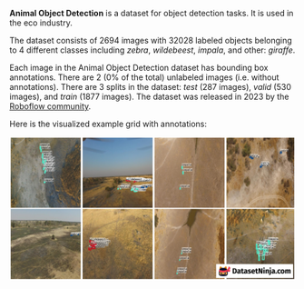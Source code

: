 **Animal Object Detection** is a dataset for object detection tasks. It is used in the eco industry.

The dataset consists of 2694 images with 32028 labeled objects belonging to 4 different classes including *zebra*, *wildebeest*, *impala*, and other: *giraffe*.

Each image in the Animal Object Detection dataset has bounding box annotations. There are 2 (0% of the total) unlabeled images (i.e. without annotations). There are 3 splits in the dataset: *test* (287 images), *valid* (530 images), and *train* (1877 images). The dataset was released in 2023 by the [Roboflow community](https://universe.roboflow.com/animal-detection-yvpsn).

Here is the visualized example grid with annotations:

<img src="https://github.com/dataset-ninja/animal-object-detection/raw/main/visualizations/horizontal_grid.png">
